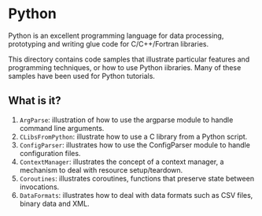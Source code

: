 Python
======

Python is an excellent programming language for data processing,
prototyping and writing glue code for C/C++/Fortran libraries.

This directory contains code samples that illustrate particular features
and programming techniques, or how to use Python iibraries.  Many of
these samples have been used for Python tutorials.

What is it?
-----------
1. `ArgParse`: illustration of how to use the argparse module to handle
   command line arguments.
2. `CLibsFromPython`: illustrate how to use a C library from a Python
   script.
3. `ConfigParser`: illustrates how to use the ConfigParser module to handle
   configuration files.
4. `ContextManager`: illustrates the concept of a context manager, a
   mechanism to deal with resource setup/teardown.
5. `Coroutines`: illustrates coroutines, functions that preserve state
   between invocations.
6. `DataFormats`: illustrates how to deal with data formats such as CSV
   files, binary data and XML.

